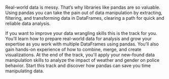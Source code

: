 Real-world data is messy. That’s why libraries like pandas are so valuable. Using pandas you can take the pain out of data manipulation by extracting, filtering, and transforming data in DataFrames, clearing a path for quick and reliable data analysis.

If you want to improve your data wrangling skills this is the track for you. You’ll learn how to prepare real-world data for analysis and grow your expertise as you work with multiple DataFrames using pandas. You’ll also gain hands-on experience of how to combine, merge, and create visualizations. At the end of the track, you'll apply your new-found data manipulation skills to analyze the impact of weather and gender on police behavior. Start this track and discover how pandas can save you time manipulating data.
